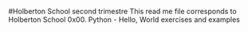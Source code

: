
#Holberton School second trimestre
This read me file corresponds to Holberton School
0x00. Python - Hello, World exercises and examples

